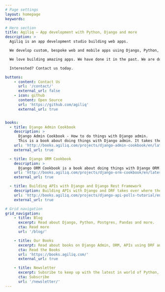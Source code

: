 ```yaml
---
# Page settings
layout: homepage
keywords:

# Hero section
title: Agiliq – App development with Python, Django and more
description: >
  Agiliq is an app development studio building web apps.

  We develop custom, bespoke web and mobile apps using Django, Python, Postgres, Angular and other modern tools. We primarily work with startups, small businesses and other agencies.

  We love building amazing apps. We have done it in the past. We are doing it right now, and we can do it for you.

  Interested? Contact us today.

buttons:
    - content: Contact Us
      url: '/contact/'
      external_url: false
    - icon: github
      content: Open Source
      url: 'https://github.com/agiliq'
      external_url: true


books:
  - title: Django Admin Cookbook
    description: >
      Django Admin Cookbook - How to do things with Django admin.
      This is a book about doing things with Django admin. It takes the form of about forty questions and common tasks with Django admin we answer.
    url: 'http://books.agiliq.com/projects/django-admin-cookbook/en/latest/'
    external_url: true

  - title: Django ORM Cookbook
    description: >
      Django ORM Cookbook is a book about doing things with Django ORM and Django models. Django is a “MTV” (Model-Template-View) framework – This book provides a deep dive into the M part.
    url: 'http://books.agiliq.com/projects/django-orm-cookbook/en/latest/'
    external_url: true

  - title: Building APIs with Django and Django Rest Framework
    description: Building APIs with Django and DRF takes over where the Django tutorials stop. In the Django tutorials, you built a regular Django polls app. We will rebuild an API for a similar app.
    url: 'http://books.agiliq.com/projects/django-api-polls-tutorial/en/latest/'
    external_url: true

# Grid navigation
grid_navigation:
    - title: Blog
      excerpt: Read about Django, Python, Postgres, Pandas and more.
      cta: Read more
      url: '/blog/'

    - title: Our Books
      excerpt: Read about books on Django Admin, ORM, APIs using DRF and more.
      cta: Read the Books
      url: 'https://books.agiliq.com/'
      external_url: true

    - title: Newsletter
      excerpt: Subsribe to keep up with the latest in world of Python, Django and data analytics. Get three python books right away.
      cta: Subscribe
      url: '/newsletter/'
---
```




